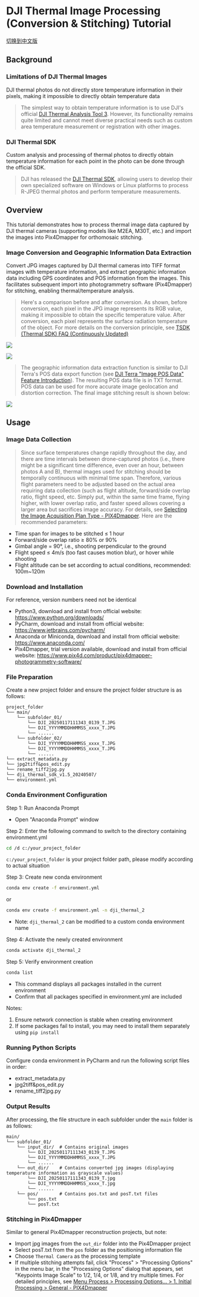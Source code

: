 # DJI Thermal Image Processing (Conversion & Stitching) Tutorial

[切换到中文版](README.md)

## Background

### Limitations of DJI Thermal Images
DJI thermal photos do not directly store temperature information in their pixels, making it impossible to directly obtain temperature data

>The simplest way to obtain temperature information is to use DJI's official [DJI Thermal Analysis Tool 3](https://www.dji.com/downloads/softwares/dji-dtat3). However, its functionality remains quite limited and cannot meet diverse practical needs such as custom area temperature measurement or registration with other images.

### DJI Thermal SDK

Custom analysis and processing of thermal photos to directly obtain temperature information for each point in the photo can be done through the official SDK.

>DJI has released the [DJI Thermal SDK](https://www.dji.com/downloads/softwares/dji-thermal-sdk), allowing users to develop their own specialized software on Windows or Linux platforms to process R-JPEG thermal photos and perform temperature measurements.

## Overview

This tutorial demonstrates how to process thermal image data captured by DJI thermal cameras (supporting models like M2EA, M30T, etc.) and import the images into Pix4Dmapper for orthomosaic stitching.

### Image Conversion and Geographic Information Data Extraction

Convert JPG images captured by DJI thermal cameras into TIFF format images with temperature information, and extract geographic information data including GPS coordinates and POS information from the images. This facilitates subsequent import into photogrammetry software (Pix4Dmapper) for stitching, enabling thermal/temperature analysis.

>Here's a comparison before and after conversion. As shown, before conversion, each pixel in the JPG image represents its RGB value, making it impossible to obtain the specific temperature value. After conversion, each pixel represents the surface radiation temperature of the object. For more details on the conversion principle, see [TSDK (Thermal SDK) FAQ (Continuously Updated)](https://bbs.dji.com/pro/detail?tid=290236)

![](./assets/images/RJPG_demo.png)

![](./assets/images/tiff_demo.png)

>The geographic information data extraction function is similar to DJI Terra's POS data export function (see [DJI Terra "Image POS Data" Feature Introduction](https://support.dji.com/help/content?customId=en03400005094&spaceId=34&re=Global&lang=en&documentType=article&paperDocType=paper)). The resulting POS data file is in TXT format. POS data can be used for more accurate image geolocation and distortion correction. The final image stitching result is shown below:

![](./assets/images/pix4d_demo.png)

## Usage

### Image Data Collection

>Since surface temperatures change rapidly throughout the day, and there are time intervals between drone-captured photos (i.e., there might be a significant time difference, even over an hour, between photos A and B), thermal images used for stitching should be temporally continuous with minimal time span. Therefore, various flight parameters need to be adjusted based on the actual area requiring data collection (such as flight altitude, forward/side overlap ratio, flight speed, etc. Simply put, within the same time frame, flying higher, with lower overlap ratio, and faster speed allows covering a larger area but sacrifices image accuracy. For details, see [Selecting the Image Acquisition Plan Type - PIX4Dmapper](https://support.pix4d.com/hc/en-us/articles/115002471546). Here are the recommended parameters:

- Time span for images to be stitched ≤ 1 hour
- Forward/side overlap ratio ≥ 80% or 90%
- Gimbal angle = 90°, i.e., shooting perpendicular to the ground
- Flight speed ≤ 4m/s (too fast causes motion blur), or hover while shooting
- Flight altitude can be set according to actual conditions, recommended: 100m~120m

### Download and Installation

For reference, version numbers need not be identical

- Python3, download and install from official website: https://www.python.org/downloads/
- PyCharm, download and install from official website: https://www.jetbrains.com/pycharm/
- Anaconda or Miniconda, download and install from official website: https://www.anaconda.com/
- Pix4Dmapper, trial version available, download and install from official website: https://www.pix4d.com/product/pix4dmapper-photogrammetry-software/

### File Preparation

Create a new project folder and ensure the project folder structure is as follows:

```
project_folder
└── main/
    └── subfolder_01/
        └── DJI_20250117111343_0139_T.JPG
        └── DJI_YYYYMMDDHHMMSS_xxxx_T.JPG
        └── ......
    └── subfolder_02/
        └── DJI_YYYYMMDDHHMMSS_xxxx_T.JPG
        └── DJI_YYYYMMDDHHMMSS_xxxx_T.JPG
        └── ......
└── extract_metadata.py
└── jpg2tiff&pos_edit.py
└── rename_tiff2jpg.py
└── dji_thermal_sdk_v1.5_20240507/
└── environment.yml
```

### Conda Environment Configuration

Step 1: Run Anaconda Prompt

- Open "Anaconda Prompt" window

Step 2: Enter the following command to switch to the directory containing environment.yml

```bash
cd /d c:/your_project_folder
```

`c:/your_project_folder` is your project folder path, please modify according to actual situation

Step 3: Create new conda environment

```bash
conda env create -f environment.yml
```

or

```bash
conda env create -f environment.yml -n dji_thermal_2
```

- Note: `dji_thermal_2` can be modified to a custom conda environment name

Step 4: Activate the newly created environment

```bash
conda activate dji_thermal_2
```

Step 5: Verify environment creation

```bash
conda list
```

- This command displays all packages installed in the current environment
- Confirm that all packages specified in environment.yml are included

Notes:
1. Ensure network connection is stable when creating environment
2. If some packages fail to install, you may need to install them separately using `pip install`

### Running Python Scripts

Configure conda environment in PyCharm and run the following script files in order:

- extract_metadata.py
- jpg2tiff&pos_edit.py
- rename_tiff2jpg.py

### Output Results

After processing, the file structure in each subfolder under the `main` folder is as follows:

```
main/
└── subfolder_01/
    └── input_dir/  # Contains original images
        └── DJI_20250117111343_0139_T.JPG
        └── DJI_YYYYMMDDHHMMSS_xxxx_T.JPG
        └── ......
    └── out_dir/    # Contains converted jpg images (displaying temperature information as grayscale values)
        └── DJI_20250117111343_0139_T.jpg
        └── DJI_YYYYMMDDHHMMSS_xxxx_T.jpg
        └── ......
    └── pos/        # Contains pos.txt and posT.txt files
        └── pos.txt
        └── posT.txt
```

### Stitching in Pix4Dmapper

Similar to general Pix4Dmapper reconstruction projects, but note:

- Import jpg images from the `out_dir` folder into the Pix4Dmapper project
- Select posT.txt from the `pos` folder as the positioning information file
- Choose `Thermal Camera` as the processing template
- If multiple stitching attempts fail, click "Process" > "Processing Options" in the menu bar, in the "Processing Options" dialog that appears, set "Keypoints Image Scale" to 1/2, 1/4, or 1/8, and try multiple times. For detailed principles, see [Menu Process > Processing Options... > 1. Initial Processing > General - PIX4Dmapper](https://support.pix4d.com/hc/en-us/articles/202557759)